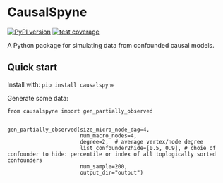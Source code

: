 # CausalSpyne
[![PyPI version](https://badge.fury.io/py/causalspyne.svg)](https://badge.fury.io/py/causalspyne)  [![test coverage](https://marrlab.github.io/causalspyne/badges/coverage.svg)](https://github.com/marrlab/causalspyne/actions)

A Python package for simulating data from confounded causal models.


## Quick start
Install with: `pip install causalspyne`

Generate some data:
```
from causalspyne import gen_partially_observed


gen_partially_observed(size_micro_node_dag=4,
                       num_macro_nodes=4,
                       degree=2,  # average vertex/node degree
                       list_confounder2hide=[0.5, 0.9], # choie of confounder to hide: percentile or index of all toplogically sorted confounders
                       num_sample=200,
                       output_dir="output")
```
